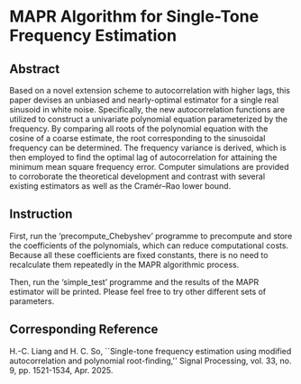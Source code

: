 # MAPR Algorithm for Single-Tone Frequency Estimation
 ## Abstract
 Based on a novel extension scheme to autocorrelation with higher lags, this paper devises an unbiased and nearly-optimal estimator for a single real sinusoid in white noise. Specifically, the new autocorrelation functions are utilized to construct a univariate polynomial equation parameterized by the frequency. By comparing all roots of the polynomial equation with the cosine of a coarse estimate, the root corresponding to the sinusoidal frequency can be determined. The frequency variance is derived, which is then employed to find the optimal lag of autocorrelation for attaining the minimum mean square frequency error. Computer simulations are provided to corroborate the theoretical development and contrast with several existing estimators as well as the Cramér–Rao lower bound.
 ## Instruction
 First, run the ‘precompute_Chebyshev’ programme to precompute and store the coefficients of the polynomials, which can reduce computational costs. Because all these coefficients are fixed constants, there is no need to recalculate them repeatedly in the MAPR algorithmic process. 
 
 Then, run the ‘simple_test’ programme and the results of the MAPR estimator will be printed. Please feel free to try other different sets of parameters.
 ## Corresponding Reference
 H.-C. Liang and H. C. So, ``Single-tone frequency estimation using modified autocorrelation and polynomial root-finding,'' Signal Processing, vol. 33, no. 9, pp. 1521-1534, Apr. 2025.

